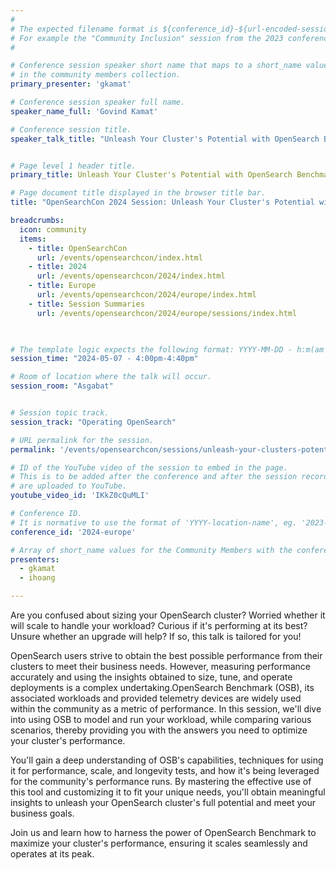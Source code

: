 ```yaml
---
#
# The expected filename format is ${conference_id}-${url-encoded-session-title}.md
# For example the "Community Inclusion" session from the 2023 conference in North America the title is "2023-north-america-community-inclusion.html"
#

# Conference session speaker short name that maps to a short_name value
# in the community members collection.
primary_presenter: 'gkamat'

# Conference session speaker full name.
speaker_name_full: 'Govind Kamat'

# Conference session title.
speaker_talk_title: "Unleash Your Cluster's Potential with OpenSearch Benchmark"


# Page level 1 header title.
primary_title: Unleash Your Cluster's Potential with OpenSearch Benchmark

# Page document title displayed in the browser title bar.
title: "OpenSearchCon 2024 Session: Unleash Your Cluster's Potential with OpenSearch Benchmark"

breadcrumbs:
  icon: community
  items:
    - title: OpenSearchCon
      url: /events/opensearchcon/index.html
    - title: 2024
      url: /events/opensearchcon/2024/index.html
    - title: Europe
      url: /events/opensearchcon/2024/europe/index.html
    - title: Session Summaries
      url: /events/opensearchcon/2024/europe/sessions/index.html
      


# The template logic expects the following format: YYYY-MM-DD - h:m(am|pm)-(h:m(am|pm))
session_time: "2024-05-07 - 4:00pm-4:40pm"

# Room of location where the talk will occur.
session_room: "Asgabat"


# Session topic track.
session_track: "Operating OpenSearch"

# URL permalink for the session.
permalink: '/events/opensearchcon/sessions/unleash-your-clusters-potential-with-opensearch-benchmark.html'

# ID of the YouTube video of the session to embed in the page.
# This is to be added after the conference and after the session recordings
# are uploaded to YouTube.
youtube_video_id: 'IKkZ0cQuMLI'

# Conference ID.
# It is normative to use the format of 'YYYY-location-name', eg. '2023-north-america'.
conference_id: '2024-europe'

# Array of short_name values for the Community Members with the conference_speaker persona whom are presenting the session. This includes the primary_speaker indicated above and any other presenters (if any).
presenters:
  - gkamat
  - ihoang

---
```

Are you confused about sizing your OpenSearch cluster? Worried whether it will scale to handle your workload? Curious if it's performing at its best? Unsure whether an upgrade will help? If so, this talk is tailored for you!

OpenSearch users strive to obtain the best possible performance from their clusters to meet their business needs. However, measuring performance accurately and using the insights obtained to size, tune, and operate deployments is a complex undertaking.OpenSearch Benchmark (OSB), its associated workloads and provided telemetry devices are widely used within the community as a metric of performance. In this session, we'll dive into using OSB to model and run your workload, while comparing various scenarios, thereby providing you with the answers you need to optimize your cluster's performance. 

You'll gain a deep understanding of OSB's capabilities, techniques for using it for performance, scale, and longevity tests, and how it's being leveraged for the community's performance runs. By mastering the effective use of this tool and customizing it to fit your unique needs, you'll obtain meaningful insights to unleash your OpenSearch cluster's full potential and meet your business goals.

Join us and learn how to harness the power of OpenSearch Benchmark to maximize your cluster's performance, ensuring it scales seamlessly and operates at its peak.


